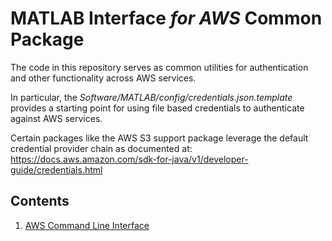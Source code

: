 # MATLAB Interface *for AWS* Common Package
The code in this repository serves as common utilities for authentication and
other functionality across AWS services.

In particular, the *Software/MATLAB/config/credentials.json.template* provides a
starting point for using file based credentials to authenticate against AWS services.

Certain packages like the AWS S3 support package leverage the default credential provider chain
as documented at:
https://docs.aws.amazon.com/sdk-for-java/v1/developer-guide/credentials.html

## Contents
1. [AWS Command Line Interface](AWSCLI.md)

[//]: #  (Copyright 2018 The MathWorks, Inc.)
